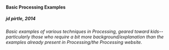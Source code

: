 #### Basic Processing Examples
##### jd pirtle, 2014
###### Basic examples of various techniques in Processing, geared toward kids--particularly those who require a bit more background/explanation than the examples already present in Processing/the Processing website.

